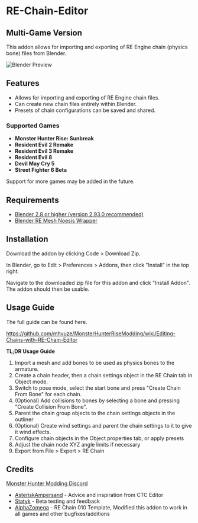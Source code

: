 
# RE-Chain-Editor
## Multi-Game Version
This addon allows for importing and exporting of RE Engine chain (physics bone) files from Blender.

![Blender Preview](https://github.com/mhvuze/MonsterHunterRiseModding/blob/main/img/guides/models/REChainEditor/RE_Chain_Editor_Preview.png)
## Features
 - Allows for importing and exporting of RE Engine chain files.
 - Can create new chain files entirely within Blender.
 - Presets of chain configurations can be saved and shared.
 ### Supported Games

 - **Monster Hunter Rise: Sunbreak**
 - **Resident Evil 2 Remake**
 - **Resident Evil 3 Remake**
 - **Resident Evil 8**
 - **Devil May Cry 5**
 - **Street Fighter 6 Beta**
 
Support for more games may be added in the future.

## Requirements
* [Blender 2.8 or higher (version 2.93.0 recommended)](https://www.blender.org/download/)
* [Blender RE Mesh Noesis Wrapper](https://github.com/NSACloud/Blender-RE-Mesh-Noesis-Wrapper)

## Installation
Download the addon by clicking Code > Download Zip.

In Blender, go to Edit > Preferences > Addons, then click "Install" in the top right.

Navigate to the downloaded zip file for this addon and click "Install Addon". The addon should then be usable.

## Usage Guide

The full guide can be found here.

https://github.com/mhvuze/MonsterHunterRiseModding/wiki/Editing-Chains-with-RE-Chain-Editor

**TL;DR Usage Guide**

1. Import a mesh and add bones to be used as physics bones to the armature.
2. Create a chain header, then a chain settings object in the RE Chain tab in Object mode.
3. Switch to pose mode, select the start bone and press "Create Chain From Bone" for each chain.
4. (Optional) Add collisions to bones by selecting a bone and pressing "Create Collision From Bone".
5. Parent the chain group objects to the chain settings objects in the outliner
6. (Optional) Create wind settings and parent the chain settings to it to give it wind effects.
7. Configure chain objects in the Object properties tab, or apply presets
8. Adjust the chain node XYZ angle limits if necessary
9. Export from File > Export > RE Chain

 ## Credits
[Monster Hunter Modding Discord](https://discord.gg/gJwMdhK)
 - [AsteriskAmpersand](https://github.com/AsteriskAmpersand) - Advice and inspiration from CTC Editor
- [Statyk](https://www.youtube.com/channel/UC2nEkiSL_X7xh6QHJcS0Wjw) - Beta testing and feedback
- [AlphaZomega](https://github.com/alphazolam/RE-Chain-Editor) - RE Chain 010 Template, Modified this addon to work in all games and other bugfixes/additions
